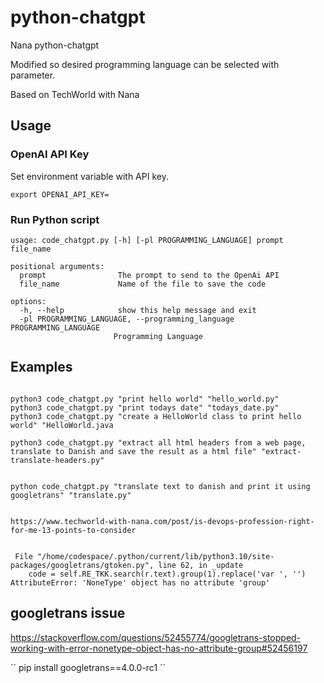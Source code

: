 # python-chatgpt

Nana python-chatgpt

Modified so desired programming language can be selected with parameter.

Based on TechWorld with Nana

## Usage

### OpenAI API Key

Set environment variable with API key.

```
export OPENAI_API_KEY=
```

### Run Python script

````
usage: code_chatgpt.py [-h] [-pl PROGRAMMING_LANGUAGE] prompt file_name

positional arguments:
  prompt                The prompt to send to the OpenAi API
  file_name             Name of the file to save the code

options:
  -h, --help            show this help message and exit
  -pl PROGRAMMING_LANGUAGE, --programming_language PROGRAMMING_LANGUAGE
                       Programming Language
````

## Examples

````

python3 code_chatgpt.py "print hello world" "hello_world.py"
python3 code_chatgpt.py "print todays date" "todays_date.py"
python3 code_chatgpt.py "create a HelloWorld class to print hello world" "HelloWorld.java

python3 code_chatgpt.py "extract all html headers from a web page, translate to Danish and save the result as a html file" "extract-translate-headers.py"


python code_chatgpt.py "translate text to danish and print it using googletrans" "translate.py"


https://www.techworld-with-nana.com/post/is-devops-profession-right-for-me-13-points-to-consider


 File "/home/codespace/.python/current/lib/python3.10/site-packages/googletrans/gtoken.py", line 62, in _update
    code = self.RE_TKK.search(r.text).group(1).replace('var ', '')
AttributeError: 'NoneType' object has no attribute 'group'

````



## googletrans issue

https://stackoverflow.com/questions/52455774/googletrans-stopped-working-with-error-nonetype-object-has-no-attribute-group#52456197

´´
pip install googletrans==4.0.0-rc1
´´
